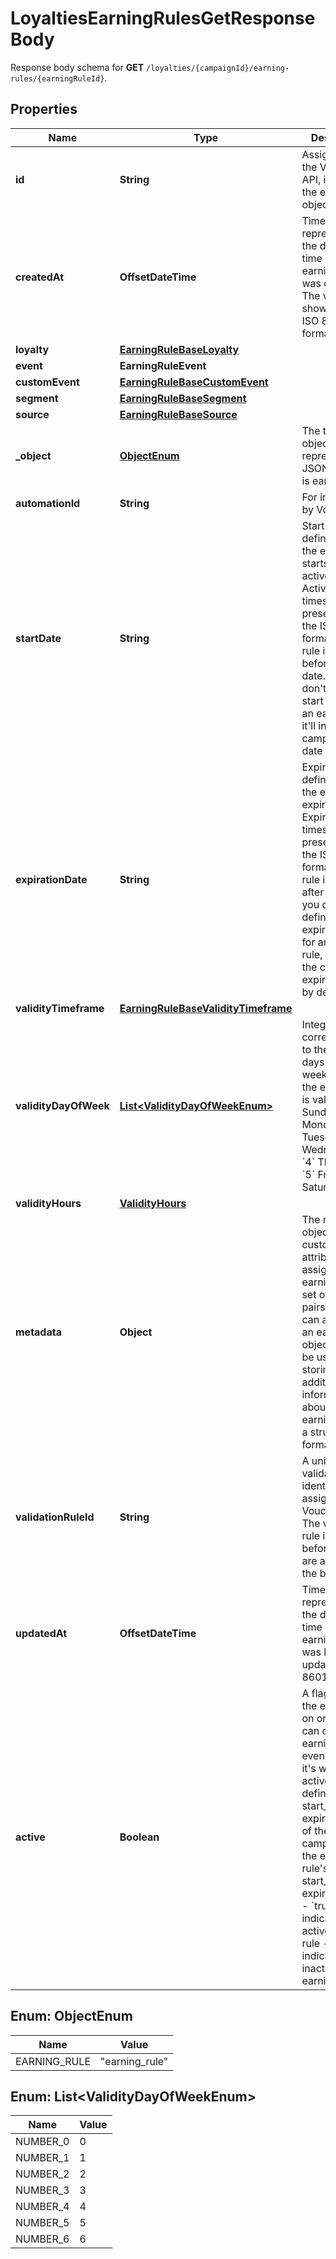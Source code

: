 

# LoyaltiesEarningRulesGetResponseBody

Response body schema for **GET** `/loyalties/{campaignId}/earning-rules/{earningRuleId}`.

## Properties

| Name | Type | Description | Notes |
|------------ | ------------- | ------------- | -------------|
|**id** | **String** | Assigned by the Voucherify API, identifies the earning rule object. |  |
|**createdAt** | **OffsetDateTime** | Timestamp representing the date and time when the earning rule was created. The value is shown in the ISO 8601 format. |  |
|**loyalty** | [**EarningRuleBaseLoyalty**](EarningRuleBaseLoyalty.md) |  |  |
|**event** | **EarningRuleEvent** |  |  [optional] |
|**customEvent** | [**EarningRuleBaseCustomEvent**](EarningRuleBaseCustomEvent.md) |  |  [optional] |
|**segment** | [**EarningRuleBaseSegment**](EarningRuleBaseSegment.md) |  |  [optional] |
|**source** | [**EarningRuleBaseSource**](EarningRuleBaseSource.md) |  |  |
|**_object** | [**ObjectEnum**](#ObjectEnum) | The type of the object represented by JSON. Default is earning_rule. |  |
|**automationId** | **String** | For internal use by Voucherify. |  |
|**startDate** | **String** | Start date defines when the earning rule starts to be active. Activation timestamp is presented in the ISO 8601 format. Earning rule is inactive before this date. If you don&#39;t define the start date for an earning rule, it&#39;ll inherit the campaign start date by default. |  [optional] |
|**expirationDate** | **String** | Expiration date defines when the earning rule expires. Expiration timestamp is presented in the ISO 8601 format. Earning rule is inactive after this date.If you don&#39;t define the expiration date for an earning rule, it&#39;ll inherit the campaign expiration date by default. |  [optional] |
|**validityTimeframe** | [**EarningRuleBaseValidityTimeframe**](EarningRuleBaseValidityTimeframe.md) |  |  [optional] |
|**validityDayOfWeek** | [**List&lt;ValidityDayOfWeekEnum&gt;**](#List&lt;ValidityDayOfWeekEnum&gt;) | Integer array corresponding to the particular days of the week in which the earning rule is valid.  - &#x60;0&#x60; Sunday - &#x60;1&#x60; Monday - &#x60;2&#x60; Tuesday - &#x60;3&#x60; Wednesday - &#x60;4&#x60; Thursday - &#x60;5&#x60; Friday - &#x60;6&#x60; Saturday |  [optional] |
|**validityHours** | [**ValidityHours**](ValidityHours.md) |  |  [optional] |
|**metadata** | **Object** | The metadata object stores all custom attributes assigned to the earning rule. A set of key/value pairs that you can attach to an earning rule object. It can be useful for storing additional information about the earning rule in a structured format. |  |
|**validationRuleId** | **String** | A unique validation rule identifier assigned by the Voucherify API. The validation rule is verified before points are added to the balance. |  [optional] |
|**updatedAt** | **OffsetDateTime** | Timestamp representing the date and time when the earning rule was last updated in ISO 8601 format. |  [optional] |
|**active** | **Boolean** | A flag to toggle the earning rule on or off. You can disable an earning rule even though it&#39;s within the active period defined by the start_date and expiration_date of the campaign or the earning rule&#39;s own start_date and expiration_date.  - &#x60;true&#x60; indicates an active earning rule - &#x60;false&#x60; indicates an inactive earning rule |  |



## Enum: ObjectEnum

| Name | Value |
|---- | -----|
| EARNING_RULE | &quot;earning_rule&quot; |



## Enum: List&lt;ValidityDayOfWeekEnum&gt;

| Name | Value |
|---- | -----|
| NUMBER_0 | 0 |
| NUMBER_1 | 1 |
| NUMBER_2 | 2 |
| NUMBER_3 | 3 |
| NUMBER_4 | 4 |
| NUMBER_5 | 5 |
| NUMBER_6 | 6 |



